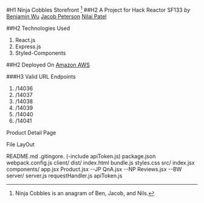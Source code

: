 #H1 Ninja Cobbles Storefront [^1]
##H2 A Project for Hack Reactor SF133
*by*
[Benjamin Wu](https://github.com/benngfour)
[Jacob Peterson](https://github.com/JacobWPeterson)
[Nilai Patel](https://github.com/nilaip96)

##H2 Technologies Used
1. React.js
2. Express.js
3. Styled-Components

##H2 Deployed On
[Amazon AWS](http://ec2-50-18-94-151.us-west-1.compute.amazonaws.com/products/14036/)

###H3 Valid URL Endpoints
1. /14036
2. /14037
3. /14038
4. /14039
5. /14040
6. /14041

Product Detail Page

File LayOut

README.md
.gitingore. (-include apiToken.js)
package.json
webpack.config.js
client/
  dist/
    index.html
    bundle.js
    styles.css
  src/
    index.jsx
    components/
      app.jsx
      Product.jsx  --JP
      QnA.jsx      --NP
      Reviews.jsx  --BW
server/
  server.js
  requestHandler.js
  apiToken.js







[^1]: Ninja Cobbles is an anagram of Ben, Jacob, and Nils.
